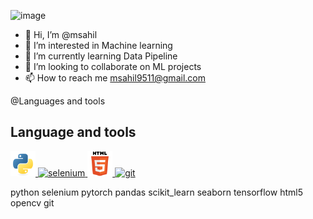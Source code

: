 
![image](https://user-images.githubusercontent.com/109984804/196717364-bcafa2e8-f58e-4063-b694-363c53e557d7.png)


- 👋 Hi, I’m @msahil
- 👀 I’m interested in Machine learning 
- 🌱 I’m currently learning Data Pipeline 
- 💞️ I’m looking to collaborate on ML projects  
- 📫 How to reach me msahil9511@gmail.com

@Languages and tools
## Language and tools

<p align="left"> <a href="https://www.python.org" target="_blank" rel="noreferrer"> <img src="https://raw.githubusercontent.com/devicons/devicon/master/icons/python/python-original.svg" alt="python" width="40" height="40"/> </a> <a 
/html/body/header/nav/div/a
href="https://www.selenium.dev" target="_blank" rel="noreferrer"> <img src="https://raw.githubusercontent.com/detain/svg-logos/780f25886640cef088af994181646db2f6b1a3f8/svg/selenium-logo.svg" alt="selenium" width="40" height="40"/> </a> <a href="https://www.w3.org/html/" target="_blank" rel="noreferrer"> <img src="https://raw.githubusercontent.com/devicons/devicon/master/icons/html5/html5-original-wordmark.svg" alt="html5" width="40" height="40"/> </a> <a href="https://git-scm.com/" target="_blank" rel="noreferrer"> <img src="https://www.vectorlogo.zone/logos/git-scm/git-scm-icon.svg" alt="git" width="40" height="40"/> </a> </p>




python selenium pytorch pandas scikit_learn seaborn tensorflow html5 opencv git


<!---

msahil95/msahil95 is a ✨ special ✨ repository because its `README.md` (this file) appears on your GitHub profile.
You can click the Preview link to take a look at your changes.
--->
